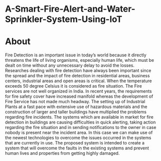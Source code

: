# A-Smart-Fire-Alert-and-Water-Sprinkler-System-Using-IoT
# About
Fire Detection is an important issue in today’s world because it directly threatens the life of living organisms, especially human life, which must be dealt on time without any unnecessary delay to avoid the losses. Researches dealing with fire detection have always been important since the spread and the impact of fire detection in residential areas, business centers, industrial areas and open areas is critical. When the temperature exceeds 50 degree Celsius it is considered as fire situation. The Fire services are not well organized in India. In recent years, the requirements for fire safety cover have increased manifold whereas the development of Fire Service has not made much headway. The setting up of Industrial Plants at a fast pace with extensive use of hazardous materials and the construction of larger and taller buildings have multiplied the problems regarding fire incidents.  The systems which are available in market for fire detection in buildings are causing difficulties in quick alerting, taking action regarding the fire situation and in sending notifications to the owner in case nobody is present near the incident area. In this case we can make use of the newest technologies to overcome the issues occurred in the systems that are currently in use. The proposed system is intended to create a system that will overcome the faults in the existing systems and prevent human lives and properties from getting highly damaged.
